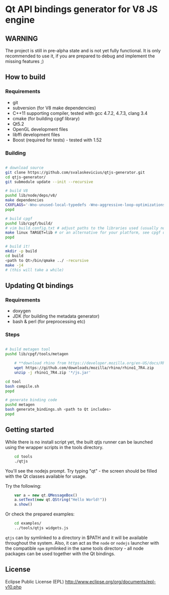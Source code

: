 Qt API bindings generator for V8 JS engine
==========================================

WARNING
-------

The project is still in pre-alpha state and is not yet fully functional.
It is only recommended to use it, if you are prepared to debug and implement the missing features ;)

How to build
------------

### Requirements

* git
* subversion (for V8 make dependencies)
* C++11 supporting compiler, tested with gcc 4.7.2, 4.7.3, clang 3.4
* cmake (for building cpgf library)
* Qt5.2
* OpenGL development files
* libffi development files
* Boost (required for tests) - tested with 1.52

### Building

~~~~~bash

# download source
git clone https://github.com/svalaskevicius/qtjs-generator.git
cd qtjs-generator/
git submodule update --init --recursive

# build V8
pushd lib/node/deps/v8/
make dependencies
CXXFLAGS='-Wno-unused-local-typedefs -Wno-aggressive-loop-optimizations' make native library=shared -j4
popd

# build cpgf
pushd lib/cpgf/build/
# vim build.config.txt # adjust paths to the libraries used (usually no changes required)
make linux TARGET=lib # or an alternative for your platform, see cpgf documentation
popd

# build it!
mkdir -p build
cd build
<path to Qt>/bin/qmake ../ -recursive
make -j4
# (this will take a while)
~~~~~

Updating Qt bindings
--------------------

### Requirements

* doxygen
* JDK (for building the metadata generator)
* bash & perl (for preprocessing etc)

### Steps

~~~~~bash

# build metagen tool 
pushd lib/cpgf/tools/metagen

    # **download rhino from https://developer.mozilla.org/en-US/docs/Rhino/Download_Rhino and put js.jar here**
    wget https://github.com/downloads/mozilla/rhino/rhino1_7R4.zip
    unzip -j rhino1_7R4.zip '*/js.jar'

cd tool
bash compile.sh
popd

# generate binding code
pushd metagen
bash generate_bindings.sh <path to Qt includes>
popd

~~~~~

Getting started
---------------

While there is no install script yet, the built qtjs runner can be launched using
the wrapper scripts in the tools directory.

~~~~bash
    cd tools
    ./qtjs
~~~~~~~~

You'll see the nodejs prompt. Try typing "qt<Enter>" -
the screen should be filled with the Qt classes available
for usage.

Try the following:
~~~~~js
    var a = new qt.QMessageBox()
    a.setText(new qt.QString("Hello World!"))
    a.show()
~~~~~~~

Or check the prepared examples:
~~~~~~~bash
    cd examples/
    ../tools/qtjs widgets.js
~~~~~~~~~~~

`qtjs` can by symlinked to a directory in $PATH and it will be available throughout the system.
Also, it can act as the `node` or `nodejs` launcher with the compatible `npm` symlinked in the same
tools directory - all node packages can be used together with the Qt bindings.

License
-------

Eclipse Public License (EPL) http://www.eclipse.org/org/documents/epl-v10.php

